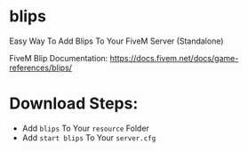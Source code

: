 # blips
Easy Way To Add Blips To Your FiveM Server (Standalone)

FiveM Blip Documentation: https://docs.fivem.net/docs/game-references/blips/

# Download Steps:
- Add `blips` To Your `resource` Folder
- Add `start blips` To Your `server.cfg`
